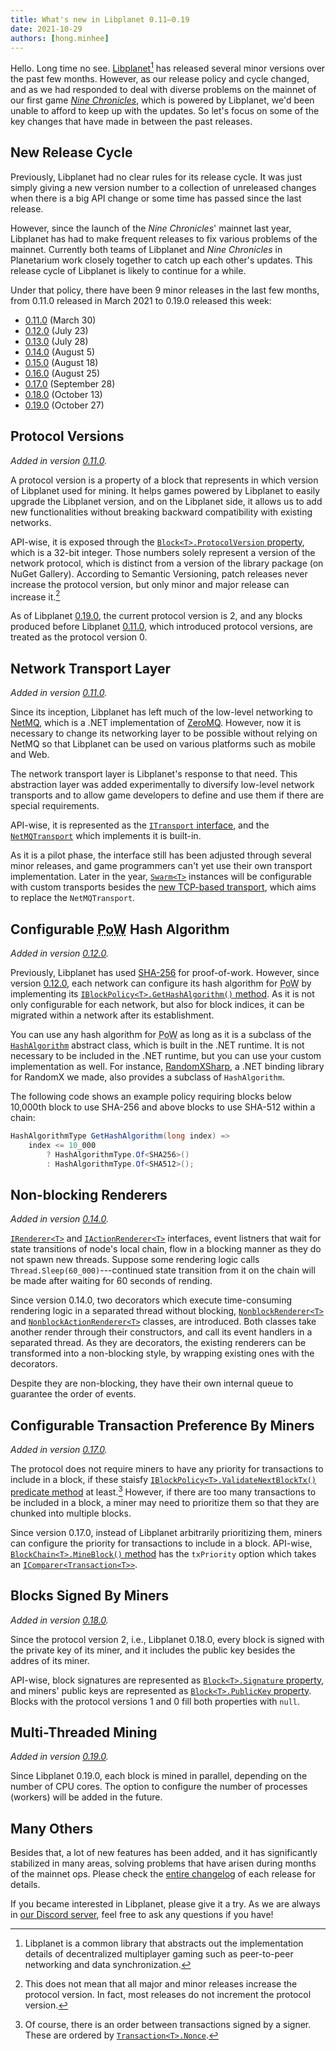 ```yaml
---
title: What's new in Libplanet 0.11–0.19
date: 2021-10-29
authors: [hong.minhee]
---
```


Hello.  Long time no see.  [Libplanet][][^1] has released several minor
versions over the past few months.  However, as our release policy and cycle
changed, and as we had responded to deal with diverse problems on the mainnet
of our first game <cite>[Nine Chronicles]</cite>, which is powered by Libplanet, we'd been
unable to afford to keep up with the updates.  So let's focus on some of
the key changes that have made in between the past releases.

[^1]: Libplanet is a common library that abstracts out the implementation
      details of decentralized multiplayer gaming such as peer-to-peer
      networking and data synchronization.

[Libplanet]: https://libplanet.io/
[Nine Chronicles]: https://nine-chronicles.com/


New Release Cycle
-----------------

Previously, Libplanet had no clear rules for its release cycle.  It was just
simply giving a new version number to a collection of unreleased changes when
there is a big API change or some time has passed since the last release.

However, since the launch of the <cite>Nine Chronicles</cite>' mainnet last
year, Libplanet has had to make frequent releases to fix various problems of
the mainnet.  Currently both teams of Libplanet and <cite>Nine Chronicles</cite>
in Planetarium work closely together to catch up each other's updates.  This
release cycle of Libplanet is likely to continue for a while.

Under that policy, there have been 9 minor releases in the last few months,
from 0.11.0 released in March 2021 to 0.19.0 released this week:

- [0.11.0] (March 30)
- [0.12.0] (July 23)
- [0.13.0] (July 28)
- [0.14.0] (August 5)
- [0.15.0] (August 18)
- [0.16.0] (August 25)
- [0.17.0] (September 28)
- [0.18.0] (October 13)
- [0.19.0] (October 27)

[0.11.0]: https://github.com/planetarium/libplanet/releases/tag/0.11.0
[0.12.0]: https://github.com/planetarium/libplanet/releases/tag/0.12.0
[0.13.0]: https://github.com/planetarium/libplanet/releases/tag/0.13.0
[0.14.0]: https://github.com/planetarium/libplanet/releases/tag/0.14.0
[0.15.0]: https://github.com/planetarium/libplanet/releases/tag/0.15.0
[0.16.0]: https://github.com/planetarium/libplanet/releases/tag/0.16.0
[0.17.0]: https://github.com/planetarium/libplanet/releases/tag/0.17.0
[0.18.0]: https://github.com/planetarium/libplanet/releases/tag/0.18.0
[0.19.0]: https://github.com/planetarium/libplanet/releases/tag/0.19.0


Protocol Versions
-----------------

*Added in version [0.11.0].*

A protocol version is a property of a block that represents in which version of
Libplanet used for mining.  It helps games powered by Libplanet to easily
upgrade the Libplanet version, and on the Libplanet side, it allows us to
add new functionalities without breaking backward compatibility with existing
networks.

API-wise, it is exposed through
the [`Block<T>.ProtocolVersion` property][Block<T>.ProtocolVersion], which is
a 32-bit integer.  Those numbers solely represent a version of the network
protocol, which is distinct from a version of the library package (on NuGet
Gallery).  According to Semantic Versioning, patch releases never increase
the protocol version, but only minor and major release can increase it.[^2]

As of Libplanet [0.19.0], the current protocol version is 2, and any blocks
produced before Libplanet [0.11.0], which introduced protocol versions,
are treated as the protocol version 0.

[^2]: This does not mean that all major and minor releases increase the protocol
      version. In fact, most releases do not increment the protocol version.

[Block<T>.ProtocolVersion]: https://docs.libplanet.io/0.19.0/api/Libplanet.Blocks.Block-1.html#Libplanet_Blocks_Block_1_ProtocolVersion


Network Transport Layer
-----------------------

*Added in version [0.11.0].*

Since its inception, Libplanet has left much of the low-level networking to
[NetMQ], which is a .NET implementation of [ZeroMQ].  However, now it is
necessary to change its networking layer to be possible without relying on NetMQ
so that Libplanet can be used on various platforms such as mobile and Web.

The network transport layer is Libplanet's response to that need.
This abstraction layer was added experimentally to diversify low-level
network transports and to allow game developers to define and use them
if there are special requirements.

API-wise, it is represented as the [`ITransport` interface][ITransport], and
the [`NetMQTransport`][NetMQTransport] which implements it is built-in.

As it is a pilot phase, the interface still has been adjusted through several
minor releases, and game programmers can't yet use their own transport
implementation.  Later in the year, [`Swarm<T>`][Swarm<T>] instances will be
configurable with custom transports besides
the [new TCP-based transport][TcpTransport], which aims to replace
the `NetMQTransport`.

[ZeroMQ]: https://zeromq.org/
[NetMQ]: https://github.com/zeromq/netmq
[ITransport]: https://docs.libplanet.io/0.19.0/api/Libplanet.Net.Transports.ITransport.html
[NetMQTransport]: https://docs.libplanet.io/0.19.0/api/Libplanet.Net.Transports.NetMQTransport.html
[TcpTransport]: https://github.com/planetarium/libplanet/pull/1523
[Swarm<T>]: https://docs.libplanet.io/0.19.0/api/Libplanet.Net.Swarm-1.html


Configurable <abbr title="Proof-Of-Work">PoW</abbr> Hash Algorithm
------------------------------------------------------------------

*Added in version [0.12.0].*

Previously, Libplanet has used [SHA-256] for proof-of-work.  However, since
version [0.12.0], each network can configure its hash algorithm for
<abbr title="proof-of-work">PoW</abbr> by implementing its
[`IBlockPolicy<T>.GetHashAlgorithm()`
method][IBlockPolicy<T>.GetHashAlgorithm].  As it is not only configurable
for each network, but also for block indices, it can be migrated within
a network after its establishment.

You can use any hash algorithm for <abbr title="proof-of-work">PoW</abbr>
as long as it is a subclass of the [`HashAlgorithm`][HashAlgorithm] abstract
class, which is built in the .NET runtime.  It is not necessary to be included
in the .NET runtime, but you can use your custom implementation as well.
For instance, [RandomXSharp], a .NET binding library for RandomX we made,
also provides a subclass of `HashAlgorithm`.

The following code shows an example policy requiring blocks below 10,000th
block to use SHA-256 and above blocks to use SHA-512 within a chain:

~~~~ csharp
HashAlgorithmType GetHashAlgorithm(long index) =>
    index <= 10_000
        ? HashAlgorithmType.Of<SHA256>()
        : HashAlgorithmType.Of<SHA512>();
~~~~

[SHA-256]: https://ko.wikipedia.org/wiki/SHA-2
[IBlockPolicy<T>.GetHashAlgorithm]: https://docs.libplanet.io/0.19.0/api/Libplanet.Blockchain.Policies.IBlockPolicy-1.html#Libplanet_Blockchain_Policies_IBlockPolicy_1_GetHashAlgorithm_System_Int64_
[HashAlgorithm]: https://docs.microsoft.com/en-us/dotnet/api/system.security.cryptography.hashalgorithm
[RandomXSharp]: https://github.com/planetarium/RandomXSharp


Non-blocking Renderers
----------------------

*Added in version [0.14.0].*

[`IRenderer<T>`][IRenderer<T>] and [`IActionRenderer<T>`][IActionRenderer<T>]
interfaces, event listners that wait for state transitions of node's local
chain, flow in a blocking manner as they do not spawn new threads.  Suppose
some rendering logic calls `Thread.Sleep(60_000)`---continued state transition
from it on the chain will be made after waiting for 60 seconds of rending.

Since version 0.14.0, two decorators which execute time-consuming rendering
logic in a separated thread without blocking,
[`NonblockRenderer<T>`][NonblockRenderer<T>] and
[`NonblockActionRenderer<T>`][NonblockActionRenderer<T>] classes,
are introduced.  Both classes take another render through their constructors,
and call its event handlers in a separated thread.  As they are decorators,
the existing renderers can be transformed into a non-blocking style,
by wrapping existing ones with the decorators.

Despite they are non-blocking, they have their own internal queue to guarantee
the order of events.

[IRenderer<T>]: https://docs.libplanet.io/0.19.0/api/Libplanet.Blockchain.Renderers.IRenderer-1.html
[IActionRenderer<T>]: https://docs.libplanet.io/0.19.0/api/Libplanet.Blockchain.Renderers.IActionRenderer-1.html
[NonblockRenderer<T>]: https://docs.libplanet.io/0.19.0/api/Libplanet.Blockchain.Renderers.NonblockRenderer-1.html
[NonblockActionRenderer<T>]: https://docs.libplanet.io/0.19.0/api/Libplanet.Blockchain.Renderers.NonblockActionRenderer-1.html


Configurable Transaction Preference By Miners
---------------------------------------------

*Added in version [0.17.0].*

The protocol does not require miners to have any priority for transactions
to include in a block, if these staisfy
[`IBlockPolicy<T>.ValidateNextBlockTx()` predicate
method][IBlockPolicy<T>.ValidateNextBlockTx] at least.[^3]  However, if there
are too many transactions to be included in a block, a miner may need to
prioritize them so that they are chunked into multiple blocks.

Since version 0.17.0, instead of Libplanet arbitrarily prioritizing them,
miners can configure the priority for transactions to include in a block.
API-wise, [`BlockChain<T>.MineBlock()` method][BlockChain<T>.MineBlock] has the
`txPriority` option which takes an [`IComparer<Transaction<T>>`][IComparer<T>].

[^3]: Of course, there is an order between transactions signed by a signer.
      These are ordered by [`Transaction<T>.Nonce`][Transaction<T>.Nonce].

[IBlockPolicy<T>.ValidateNextBlockTx]: https://docs.libplanet.io/0.19.0/api/Libplanet.Blockchain.Policies.IBlockPolicy-1.html#Libplanet_Blockchain_Policies_IBlockPolicy_1_ValidateNextBlockTx_Libplanet_Blockchain_BlockChain__0__Libplanet_Tx_Transaction__0__
[Transaction<T>.Nonce]: https://docs.libplanet.io/0.19.0/api/Libplanet.Tx.Transaction-1.html#Libplanet_Tx_Transaction_1_Nonce
[BlockChain<T>.MineBlock]: https://docs.libplanet.io/0.19.0/api/Libplanet.Blockchain.BlockChain-1.html#Libplanet_Blockchain_BlockChain_1_MineBlock_Libplanet_Crypto_PrivateKey_DateTimeOffset_System_Boolean_System_Int32_System_Int32_IComparer_Libplanet_Tx_Transaction__0___CancellationToken_
[IComparer<T>]: https://docs.microsoft.com/en-us/dotnet/api/system.collections.generic.icomparer-1


Blocks Signed By Miners
-----------------------

*Added in version [0.18.0].*

Since the protocol version 2, i.e., Libplanet 0.18.0, every block is signed with
the private key of its miner, and it includes the public key besides the addres
of its miner.

API-wise, block signatures are represented as
[`Block<T>.Signature` property][Block<T>.Signature], and miners' public keys
are represented as [`Block<T>.PublicKey` property][Block<T>.PublicKey].
Blocks with the protocol versions 1 and 0 fill both properties with `null`.

[Block<T>.Signature]: https://docs.libplanet.io/0.19.0/api/Libplanet.Blocks.Block-1.html#Libplanet_Blocks_Block_1_Signature
[Block<T>.PublicKey]: https://docs.libplanet.io/0.19.0/api/Libplanet.Blocks.Block-1.html#Libplanet_Blocks_Block_1_PublicKey


Multi-Threaded Mining
---------------------

*Added in version [0.19.0].*

Since Libplanet 0.19.0, each block is mined in parallel, depending on
the number of CPU cores.  The option to configure the number of processes
(workers) will be added in the future.


Many Others
-----------

Besides that, a lot of new features has been added, and it has significantly
stabilized in many areas, solving problems that have arisen during months of
the mainnet ops.  Please check the [entire changelog] of each release
for details.

If you became interested in Libplanet, please give it a try.  As we are always
in [our Discord server], feel free to ask any questions if you have!

[entire changelog]: https://github.com/planetarium/libplanet/blob/0.19.0/CHANGES.md
[our Discord server]: https://discord.gg/planetarium
